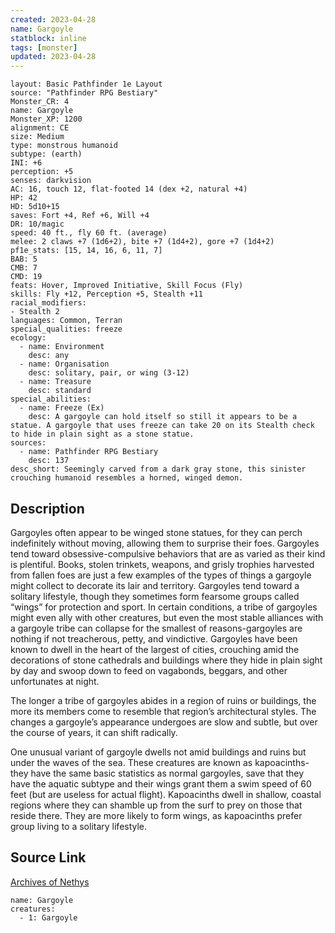 ```yaml
---
created: 2023-04-28
name: Gargoyle
statblock: inline
tags: [monster]
updated: 2023-04-28
---
```

```statblock
layout: Basic Pathfinder 1e Layout
source: "Pathfinder RPG Bestiary"
Monster_CR: 4
name: Gargoyle
Monster_XP: 1200
alignment: CE
size: Medium
type: monstrous humanoid
subtype: (earth)
INI: +6
perception: +5
senses: darkvision
AC: 16, touch 12, flat-footed 14 (dex +2, natural +4)
HP: 42
HD: 5d10+15
saves: Fort +4, Ref +6, Will +4
DR: 10/magic
speed: 40 ft., fly 60 ft. (average)
melee: 2 claws +7 (1d6+2), bite +7 (1d4+2), gore +7 (1d4+2)
pf1e_stats: [15, 14, 16, 6, 11, 7]
BAB: 5
CMB: 7
CMD: 19
feats: Hover, Improved Initiative, Skill Focus (Fly)
skills: Fly +12, Perception +5, Stealth +11
racial_modifiers:
- Stealth 2
languages: Common, Terran
special_qualities: freeze
ecology:
  - name: Environment
    desc: any
  - name: Organisation
    desc: solitary, pair, or wing (3-12)
  - name: Treasure
    desc: standard
special_abilities:
  - name: Freeze (Ex)
    desc: A gargoyle can hold itself so still it appears to be a statue. A gargoyle that uses freeze can take 20 on its Stealth check to hide in plain sight as a stone statue.
sources:
  - name: Pathfinder RPG Bestiary
    desc: 137
desc_short: Seemingly carved from a dark gray stone, this sinister crouching humanoid resembles a horned, winged demon.
```
## Description
Gargoyles often appear to be winged stone statues, for they can perch indefinitely without moving, allowing them to surprise their foes. Gargoyles tend toward obsessive-compulsive behaviors that are as varied as their kind is plentiful. Books, stolen trinkets, weapons, and grisly trophies harvested from fallen foes are just a few examples of the types of things a gargoyle might collect to decorate its lair and territory. Gargoyles tend toward a solitary lifestyle, though they sometimes form fearsome groups called “wings” for protection and sport. In certain conditions, a tribe of gargoyles might even ally with other creatures, but even the most stable alliances with a gargoyle tribe can collapse for the smallest of reasons-gargoyles are nothing if not treacherous, petty, and vindictive. Gargoyles have been known to dwell in the heart of the largest of cities, crouching amid the decorations of stone cathedrals and buildings where they hide in plain sight by day and swoop down to feed on vagabonds, beggars, and other unfortunates at night.

The longer a tribe of gargoyles abides in a region of ruins or buildings, the more its members come to resemble that region’s architectural styles. The changes a gargoyle’s appearance undergoes are slow and subtle, but over the course of years, it can shift radically.

One unusual variant of gargoyle dwells not amid buildings and ruins but under the waves of the sea. These creatures are known as kapoacinths-they have the same basic statistics as normal gargoyles, save that they have the aquatic subtype and their wings grant them a swim speed of 60 feet (but are useless for actual flight). Kapoacinths dwell in shallow, coastal regions where they can shamble up from the surf to prey on those that reside there. They are more likely to form wings, as kapoacinths prefer group living to a solitary lifestyle.
## Source Link
[Archives of Nethys](https://aonprd.com/MonsterDisplay.aspx?ItemName=Gargoyle)
```encounter-table
name: Gargoyle
creatures:
  - 1: Gargoyle
```
